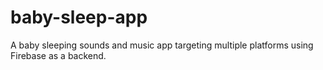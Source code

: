 # baby-sleep-app
A baby sleeping sounds and music app targeting multiple platforms using Firebase as a backend. 
